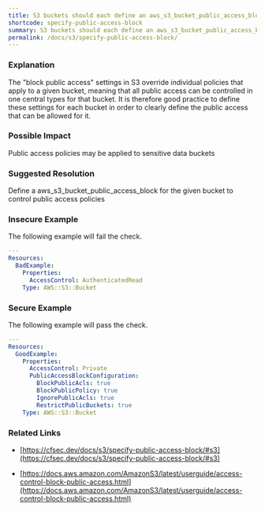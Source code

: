 ```yaml
---
title: S3 buckets should each define an aws_s3_bucket_public_access_block
shortcode: specify-public-access-block
summary: S3 buckets should each define an aws_s3_bucket_public_access_block 
permalink: /docs/s3/specify-public-access-block/
---
```


### Explanation

The "block public access" settings in S3 override individual policies that apply to a given bucket, meaning that all public access can be controlled in one central types for that bucket. It is therefore good practice to define these settings for each bucket in order to clearly define the public access that can be allowed for it.

### Possible Impact
Public access policies may be applied to sensitive data buckets

### Suggested Resolution
Define a aws_s3_bucket_public_access_block for the given bucket to control public access policies


### Insecure Example

The following example will fail the  check.

```yaml
---
Resources:
  BadExample:
    Properties:
      AccessControl: AuthenticatedRead
    Type: AWS::S3::Bucket

```



### Secure Example

The following example will pass the  check.

```yaml
---
Resources:
  GoodExample:
    Properties:
      AccessControl: Private
      PublicAccessBlockConfiguration:
        BlockPublicAcls: true
        BlockPublicPolicy: true
        IgnorePublicAcls: true
        RestrictPublicBuckets: true
    Type: AWS::S3::Bucket

```




### Related Links


- [https://cfsec.dev/docs/s3/specify-public-access-block/#s3](https://cfsec.dev/docs/s3/specify-public-access-block/#s3)

- [https://docs.aws.amazon.com/AmazonS3/latest/userguide/access-control-block-public-access.html](https://docs.aws.amazon.com/AmazonS3/latest/userguide/access-control-block-public-access.html)


